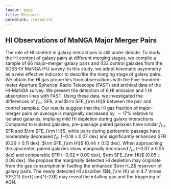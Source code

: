 ```yaml
---
layout: page
title: Research
permalink: /research/
---
```

## HI Observations of MaNGA Major Merger Pairs

The role of HI content in galaxy interactions is still under debate. To study the HI content of galaxy pairs at different merging stages, we compile a sample of 66 major-merger galaxy pairs and 433 control galaxies from the SDSS-IV MaNGA IFU survey. In this study, we adopt kinematic asymmetry as a new effective indicator to describe the merging stage of galaxy pairs. We obtain the HI gas properties from observations with the Five-hundred-meter Aperture Spherical Radio Telescope (FAST) and archival data of the HI-MaNGA survey. We present the detection of 6 HI emission and 1 HI absorption lines with FAST. Using these data, we investigated the differences of $f_{\text{HI}}$, SFR, and $\rm SFE_{\rm HI}$ between the pair and control samples. Our results suggest that the HI gas fraction of major-merger pairs on average is marginally decreased by $\sim 17\%$ relative to isolated galaxies, implying mild HI depletion during galaxy interactions. Compared to isolated galaxies, pre-passage paired galaxies have similar $f_{\text{HI}}$, SFR and $\rm SFE_{\rm HI}$, while pairs during pericentric passage have moderately decreased $f_{\text{HI}}$ ($-0.18\pm0.07$ dex) and significantly enhanced SFR ($0.29\pm0.11$ dex), $\rm SFE_{\rm HI}$ ($0.44\pm0.12$ dex). When approaching the apocenter, paired galaxies show marginally decreased $f_{\text{HI}}$ ($-0.07\pm0.05$ dex) and comparable SFR ($-0.02\pm0.09$ dex), $\rm SFE_{\rm HI}$ ($0.05\pm0.08$ dex). We propose the marginally detected HI depletion may originate from the gas consumption in fuelling the enhanced $\rm H_2$ reservoir of galaxy pairs. The newly detected HI absorber ($N_{\rm HI} \sim 4.7 \times 10^{21} \text{ cm}^{-2}$) may reveal the infalling gas and the triggering of AGN.
